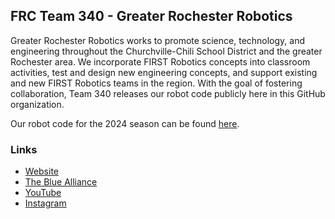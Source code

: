 ## FRC Team 340 - Greater Rochester Robotics

Greater Rochester Robotics works to promote science, technology, and engineering throughout the Churchville-Chili School District and the greater Rochester area. We incorporate FIRST Robotics concepts into classroom activities, test and design new engineering concepts, and support existing and new FIRST Robotics teams in the region. With the goal of fostering collaboration, Team 340 releases our robot code publicly here in this GitHub organization.

Our robot code for the 2024 season can be found [here](https://github.com/Greater-Rochester-Robotics/Crescendo2024-340).

### Links
- [Website](https://team340.org)
- [The Blue Alliance](https://thebluealliance.com/team/340)
- [YouTube](https://youtube.com/@grr340)
- [Instagram](https://instagram.com/grr340)
